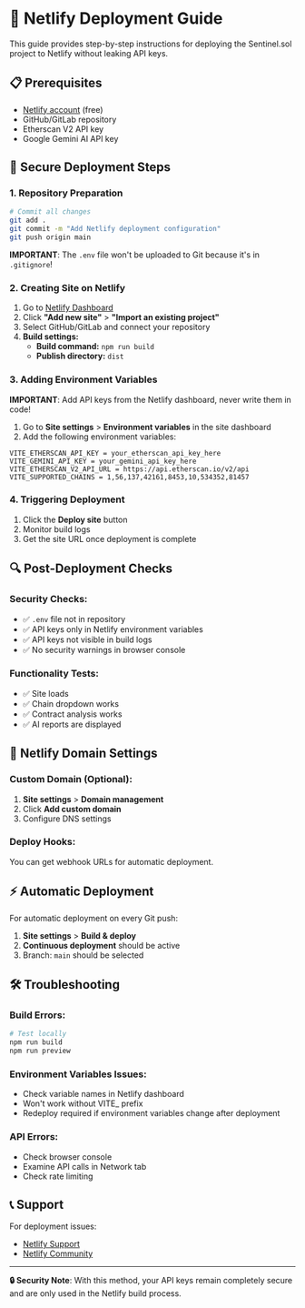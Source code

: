 # 🚀 Netlify Deployment Guide

This guide provides step-by-step instructions for deploying the Sentinel.sol project to Netlify without leaking API keys.

## 📋 Prerequisites

- [Netlify account](https://netlify.com) (free)
- GitHub/GitLab repository
- Etherscan V2 API key
- Google Gemini AI API key

## 🔐 Secure Deployment Steps

### 1. Repository Preparation

```bash
# Commit all changes
git add .
git commit -m "Add Netlify deployment configuration"
git push origin main
```

**IMPORTANT**: The `.env` file won't be uploaded to Git because it's in `.gitignore`!

### 2. Creating Site on Netlify

1. Go to [Netlify Dashboard](https://app.netlify.com/)
2. Click **"Add new site"** > **"Import an existing project"**
3. Select GitHub/GitLab and connect your repository
4. **Build settings:**
   - **Build command:** `npm run build`
   - **Publish directory:** `dist`

### 3. Adding Environment Variables

**IMPORTANT**: Add API keys from the Netlify dashboard, never write them in code!

1. Go to **Site settings** > **Environment variables** in the site dashboard
2. Add the following environment variables:

```
VITE_ETHERSCAN_API_KEY = your_etherscan_api_key_here
VITE_GEMINI_API_KEY = your_gemini_api_key_here  
VITE_ETHERSCAN_V2_API_URL = https://api.etherscan.io/v2/api
VITE_SUPPORTED_CHAINS = 1,56,137,42161,8453,10,534352,81457
```

### 4. Triggering Deployment

1. Click the **Deploy site** button
2. Monitor build logs
3. Get the site URL once deployment is complete

## 🔍 Post-Deployment Checks

### Security Checks:
- ✅ `.env` file not in repository
- ✅ API keys only in Netlify environment variables
- ✅ API keys not visible in build logs
- ✅ No security warnings in browser console

### Functionality Tests:
- ✅ Site loads
- ✅ Chain dropdown works
- ✅ Contract analysis works
- ✅ AI reports are displayed

## 📝 Netlify Domain Settings

### Custom Domain (Optional):
1. **Site settings** > **Domain management**
2. Click **Add custom domain**
3. Configure DNS settings

### Deploy Hooks:
You can get webhook URLs for automatic deployment.

## ⚡ Automatic Deployment

For automatic deployment on every Git push:
1. **Site settings** > **Build & deploy**
2. **Continuous deployment** should be active
3. Branch: `main` should be selected

## 🛠️ Troubleshooting

### Build Errors:
```bash
# Test locally
npm run build
npm run preview
```

### Environment Variables Issues:
- Check variable names in Netlify dashboard
- Won't work without VITE_ prefix
- Redeploy required if environment variables change after deployment

### API Errors:
- Check browser console
- Examine API calls in Network tab
- Check rate limiting

## 📞 Support

For deployment issues:
- [Netlify Support](https://support.netlify.com/)
- [Netlify Community](https://community.netlify.com/)

---

**🔒 Security Note**: With this method, your API keys remain completely secure and are only used in the Netlify build process.

